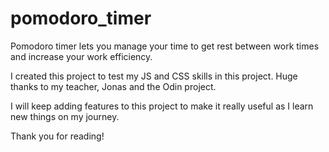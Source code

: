 # pomodoro_timer

Pomodoro timer lets you manage your time to get rest between work times and increase your work efficiency.

I created this project to test my JS and CSS skills in this project. Huge thanks to my teacher, Jonas and the Odin project.

I will keep adding features to this project to make it really useful as I learn new things on my journey.

Thank you for reading!
